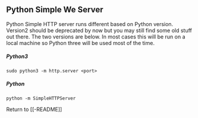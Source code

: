 ## Python Simple We Server

Python Simple HTTP server runs different based on Python version. Version2 should be deprecated by now but you may still find some old stuff out there. The two versions are below. In most cases this will be run on a local machine so Python three will be used most of the time. 

##### Python3 

	sudo python3 -m http.server <port>
	
##### Python

	python -m SimpleHTTPServer

Return to [[-README]]

